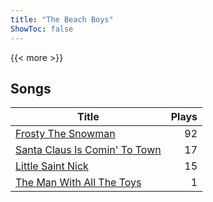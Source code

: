 ```yaml
---
title: "The Beach Boys"
ShowToc: false
---
```


{{< more >}}

## Songs
Title | Plays 
----- | -----: 
[Frosty The Snowman](/songs/frosty-the-snowman) | 92
[Santa Claus Is Comin' To Town](/songs/santa-claus-is-comin-to-town) | 17
[Little Saint Nick](/songs/little-saint-nick) | 15
[The Man With All The Toys](/songs/the-man-with-all-the-toys) | 1


